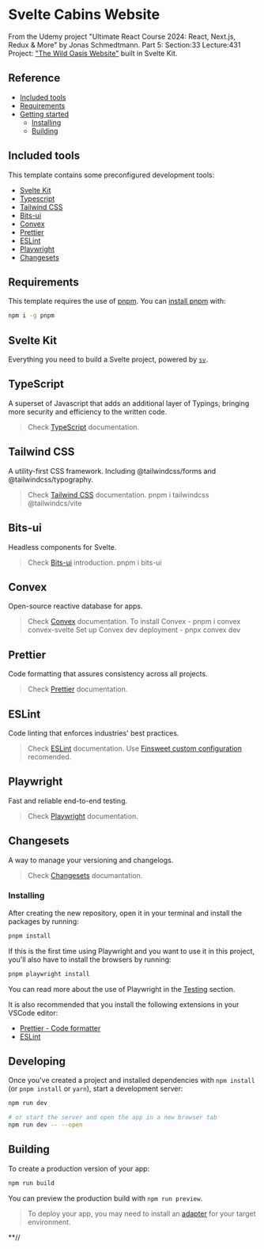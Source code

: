 # Svelte Cabins Website

From the Udemy project "Ultimate React Course 2024: React, Next.js, Redux & More" by Jonas Schmedtmann. Part 5: Section:33 Lecture:431 Project: ["The Wild Oasis Website"](https://github.com/XavierEnriquez/the-wild-oasis-website) built in Svelte Kit.

## Reference

- [Included tools](#included-tools)
- [Requirements](#requirements)
- [Getting started](#getting-started)
  - [Installing](#installing)
  - [Building](#building)

## Included tools

This template contains some preconfigured development tools:

- [Svelte Kit](#svelte-kit)
- [Typescript](#typescript)
- [Tailwind CSS](#tailwind-css)
- [Bits-ui](#bits-ui)
- [Convex](#convex)
- [Prettier](#prettier)
- [ESLint](#eslint)
- [Playwright](#playwright)
- [Changesets](#changesets)

## Requirements

This template requires the use of [pnpm](https://pnpm.js.org/en/). You can [install pnpm](https://pnpm.io/installation) with:

```bash
npm i -g pnpm
```

## Svelte Kit
Everything you need to build a Svelte project, powered by [`sv`](https://github.com/sveltejs/cli).

## TypeScript
A superset of Javascript that adds an additional layer of Typings, bringing more security and efficiency to the written code.
> Check [TypeScript](https://www.typescriptlang.org/) documentation.

## Tailwind CSS
A utility-first CSS framework. Including @tailwindcss/forms and @tailwindcss/typography.
> Check [Tailwind CSS](https://tailwindcss.com/docs/installation/using-vite) documentation. 
pnpm  i tailwindcss @tailwindcs/vite

## Bits-ui
Headless components for Svelte.
> Check [Bits-ui](https://bits-ui.com/docs/introduction) introduction.
pnpm i bits-ui

## Convex
Open-source reactive database for apps.
> Check [Convex](https://docs.convex.dev/quickstart/svelte) documentation.
To install Convex - pnpm i convex convex-svelte
Set up Convex dev deployment - pnpx convex dev 

## Prettier
Code formatting that assures consistency across all projects.
> Check [Prettier](https://prettier.io/) documentation.

## ESLint
Code linting that enforces industries' best practices.
> Check [ESLint](https://eslint.org/) documentation.
> Use [Finsweet custom configuration](https://github.com/finsweet/eslint-config) recomended.

## Playwright
Fast and reliable end-to-end testing.
> Check [Playwright](https://playwright.dev/) documentation.

## Changesets
A way to manage your versioning and changelogs.
> Check [Changesets](https://github.com/changesets/changesets) documantation.

### Installing

After creating the new repository, open it in your terminal and install the packages by running:

```bash
pnpm install
```

If this is the first time using Playwright and you want to use it in this project, you'll also have to install the browsers by running:

```bash
pnpm playwright install
```

You can read more about the use of Playwright in the [Testing](#testing) section.

It is also recommended that you install the following extensions in your VSCode editor:

- [Prettier - Code formatter](https://marketplace.visualstudio.com/items?itemName=esbenp.prettier-vscode)
- [ESLint](https://marketplace.visualstudio.com/items?itemName=dbaeumer.vscode-eslint)

## Developing

Once you've created a project and installed dependencies with `npm install` (or `pnpm install` or `yarn`), start a development server:

```bash
npm run dev

# or start the server and open the app in a new browser tab
npm run dev -- --open
```

## Building

To create a production version of your app:

```bash
npm run build
```

You can preview the production build with `npm run preview`.

> To deploy your app, you may need to install an [adapter](https://svelte.dev/docs/kit/adapters) for your target environment.

**//